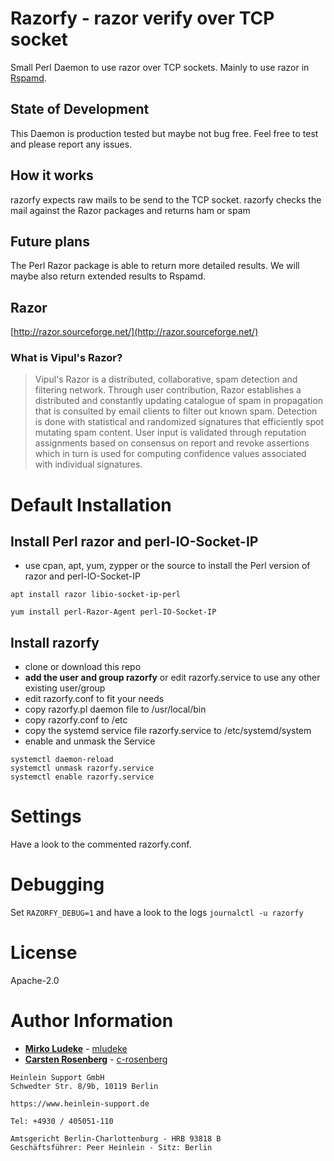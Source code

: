 # Razorfy - razor verify over TCP socket

Small Perl Daemon to use razor over TCP sockets. Mainly to use razor in [Rspamd](https://github.com/rspamd/rspamd).

## State of Development

This Daemon is production tested but maybe not bug free. Feel free to test and
please report any issues.

## How it works

razorfy expects raw mails to be send to the TCP socket. razorfy checks the mail against the Razor packages and returns ham or spam

## Future plans

The Perl Razor package is able to return more detailed results. We will maybe also return extended results to Rspamd.

## Razor

[http://razor.sourceforge.net/](http://razor.sourceforge.net/)

### What is Vipul's Razor?
> Vipul's Razor is a distributed, collaborative, spam detection and filtering network. Through user contribution, Razor establishes a distributed and constantly updating catalogue of spam in propagation that is consulted by email clients to filter out known spam. Detection is done with statistical and randomized signatures that efficiently spot mutating spam content. User input is validated through reputation assignments based on consensus on report and revoke assertions which in turn is used for computing confidence values associated with individual signatures.

# Default Installation

## Install Perl razor and perl-IO-Socket-IP

-   use cpan, apt, yum, zypper or the source to install the Perl version of razor and perl-IO-Socket-IP

~~~
apt install razor libio-socket-ip-perl
~~~

~~~
yum install perl-Razor-Agent perl-IO-Socket-IP
~~~

## Install razorfy

-   clone or download this repo
-   **add the user and group razorfy** or edit razorfy.service to use any other existing user/group
-   edit razorfy.conf to fit your needs
-   copy razorfy.pl daemon file to /usr/local/bin
-   copy razorfy.conf to /etc
-   copy the systemd service file razorfy.service to /etc/systemd/system
-   enable and unmask the Service
~~~
systemctl daemon-reload
systemctl unmask razorfy.service
systemctl enable razorfy.service
~~~

# Settings

Have a look to the commented razorfy.conf.

# Debugging

Set `RAZORFY_DEBUG=1` and have a look to the logs `journalctl -u razorfy`

# License

Apache-2.0

# Author Information

*   **[Mirko Ludeke](mailto:m.ludeke@heinlein-support.de)** - [mludeke](https://github.com/mludeke)
*   **[Carsten Rosenberg](mailto:c.rosenberg@heinlein-support.de)** - [c-rosenberg](https://github.com/c-rosenberg)

~~~
Heinlein Support GmbH
Schwedter Str. 8/9b, 10119 Berlin

https://www.heinlein-support.de

Tel: +4930 / 405051-110

Amtsgericht Berlin-Charlottenburg - HRB 93818 B
Geschäftsführer: Peer Heinlein - Sitz: Berlin
~~~
